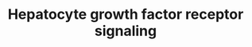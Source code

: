 ---
annotations:
- type: Pathway Ontology
  value: scatter factor/hepatocyte growth factor signaling pathway
- type: Cell Type Ontology
  value: hepatocyte
- type: Pathway Ontology
  value: Rho/Rac/Cdc42 mediated signaling pathway
authors:
- MaintBot
- Ddigles
- L Dupuis
- Eweitz
- DeSl
description: 'Signaling pathway of the Hepatocyte Growth Factor Receptor (Homo sapiens)
  also know as C-Met. The C-Met activation results in the stimulation of a variety
  of intracellular signalling pathways, which regulate several processes such as:
  motility, migration, proliferation and invasion.'
last-edited: 2021-06-01
organisms:
- Danio rerio
redirect_from:
- /index.php/Pathway:WP444
- /instance/WP444
schema-jsonld:
- '@context': https://schema.org/
  '@id': https://wikipathways.github.io/pathways/WP444.html
  '@type': Dataset
  creator:
    '@type': Organization
    name: WikiPathways
  description: 'Signaling pathway of the Hepatocyte Growth Factor Receptor (Homo sapiens)
    also know as C-Met. The C-Met activation results in the stimulation of a variety
    of intracellular signalling pathways, which regulate several processes such as:
    motility, migration, proliferation and invasion.'
  keywords:
  - mapk1
  - zgc:172250
  - grb2
  - pxn
  - ptenb
  - fos
  - CH211-127H20.2
  - ptpn11
  - rap1a
  - ITGB1
  - ptk2bb
  - MAP4K1
  - stat3
  - mapk3
  - rasa1
  - LOC570868
  - map2k1
  - crkl
  - jun
  - Met
  - zgc:172209
  - LOC561737
  - dock1
  - ptk2.1
  - raf1
  - LOC567895
  - SOS1
  - HRAS
  - src
  - crk
  - gab1
  - hgfa
  - rap1b
  - pak1
  license: CC0
  name: Hepatocyte growth factor receptor signaling
seo: CreativeWork
title: Hepatocyte growth factor receptor signaling
wpid: WP444
---